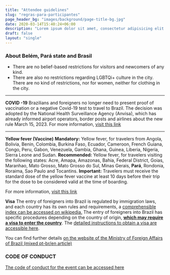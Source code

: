 ```yaml
---
title: "Attendee guidelines"
slug: "regras-para-participantes"
page_header_bg: "images/background/page-title-bg.jpg"
date: 2020-03-14T15:40:24+06:00
description: "Lorem ipsum dolor sit amet, consectetur adipisicing elit. Maiores, velit."
draft: false
layout: "single"
---
```

### About Belém, Pará state and Brasil

- There are no belief-based restrictions for visitors and newcomers of any kind.
- There are also no restrictions regarding LGBTQi+ culture in the city. There are no kind of restrictions, nor for women, neither for clothing in the city.

---

**COVID -19**
Brazilians and foreigners no longer need to present proof of vaccination or a negative Covid-19 test to travel to Brazil. The decision was adopted by the National Health Surveillance Agency (Anvisa), which has already informed airport operators, border posts and airlines about the new rule March 15, 2023.
For more information, [visit this link](https://www.gov.br/anvisa/pt-br/english/coronavirus)

---

**Yellow fever (Vaccine)**
**Mandatory:** Yellow fever, for travelers from Angola, Bolivia, Benin, Colombia, Burkina Faso, Ecuador, Cameroon, French Guiana, Congo, Peru, Gabon, Venezuela, Gambia, Ghana, Guinea, Liberia, Nigeria, Sierra Leone and Sudan.
**Recommended:** Yellow fever, for travelers visiting the following states: Acre, Amapa, Amazonas, Bahia, Federal District, Goias, Maranhao, Mato Grosso, Mato Grosso do Sul, Minas Gerais, **Pará**, Rondonia, Roraima, Sao Paulo and Tocantins.
**Important:** Travelers must receive the standard dose of the yellow fever vaccine at least 10 days before their trip for the dose to be considered valid at the time of boarding.

For more information, [visit this link](https://www.gov.br/saude/pt-br/assuntos/saude-de-a-a-z/s/saude-do-viajante/vacina-para-viajantes#:~:text=No%20entanto%2C%20o%20Minist%C3%A9rio%20da,%2C%20rub%C3%A9ola%2C%20difteria%20e%20t%C3%A9tano)

**Visa**
The entry of foreigners into Brazil is regulated by immigration laws, and each country has its own rules and requirements, a [comprehensible index can be accessed on wikipedia.](https://en.wikipedia.org/wiki/Visa_policy_of_Brazil) The entry of foreigners into Brazil has specific procedures depending on the country of origin, **[which may require a visa to enter the country](https://www.gov.br/mre/pt-br/assuntos/portal-consular/QGRVsimplesing12JAN24.pdf)**.
The [detailed instructions to obtain a visa are accessible here](https://formulario-mre.serpro.gov.br/sci/pages/web/ui/#/instrucoes-iniciais-visto).

You can find further details [on the website of the Ministry of Foreign Affairs of Brazil (mixed pt-br/en article)](https://www.gov.br/mre/pt-br/assuntos/portal-consular/vistos/informacoes-sobre-vistos-para-estrangeiros-viajarem-ao-brasil)

### CODE OF CONDUCT

[The code of conduct for the event can be accessed here](../coc)